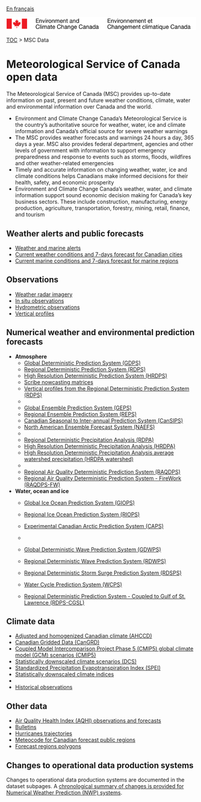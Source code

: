[En français](readme_fr.md)

![ECCC logo](../img_eccc-logo.png)

[TOC](../readme_en.md) > MSC Data


# Meteorological Service of Canada open data

The Meteorological Service of Canada (MSC) provides up-to-date information on past, present and future weather conditions, climate, water and environmental information over Canada and the world.

* Environment and Climate Change Canada’s Meteorological Service is the country’s authoritative source for weather, water, ice and climate information and Canada’s official source for severe weather warnings
* The MSC provides weather forecasts and warnings 24 hours a day, 365 days a year. MSC also provides federal department, agencies and other levels of government with information to support emergency preparedness and response to events such as storms, floods, wildfires and other weather-related emergencies
* Timely and accurate information on changing weather, water, ice and climate conditions helps Canadians make informed decisions for their health, safety, and economic prosperity
* Environment and Climate Change Canada’s weather, water, and climate information support sound economic decision making for Canada’s key business sectors. These include construction, manufacturing, energy production, agriculture, transportation, forestry, mining, retail, finance, and tourism

## Weather alerts and public forecasts

* [Weather and marine alerts](alerts/readme_alerts_en.md)
* [Current weather conditions and 7-days forecast for Canadian cities](citypage-weather/readme_citypageweather_en.md)
* [Current marine conditions and 7-days forecast for marine regions](marine-weather/readme_marine-weather_en.md)

## Observations 

* [Weather radar imagery](obs_radar/readme_radar_en.md)
* [In situ observations](obs_station/readme_obs_insitu_en.md)
* [Hydrometric observations](obs_hydrometric/readme_hydrometric_en.md)
* [Vertical profiles](obs_vertical-profiles/readme_obs-vertical-pfl_en.md)

## Numerical weather and environmental prediction forecasts

* **Atmosphere**
    * [Global Deterministic Prediction System (GDPS)](nwp_gdps/readme_gdps_en.md)
    * [Regional Deterministic Prediction System (RDPS)](nwp_rdps/readme_rdps_en.md)
    * [High Resolution Deterministic Prediction System (HRDPS)](nwp_hrdps/readme_hrdps_en.md)
    * [Scribe nowcasting matrices](nwp_nowcasting/readme_nowcasting_en.md)
    * [Vertical profiles from the Regional Deterministic Prediction System (RDPS)](prev_vertical-profiles/readme_prev-vertical-pfl_en.md)
    * 
    * [Global Ensemble Prediction System (GEPS)](nwp_geps/readme_geps_en.md)
    * [Regional Ensemble Prediction System (REPS)](nwp_reps/readme_reps_en.md)
    * [Canadian Seasonal to Inter-annual Prediction System (CanSIPS)](nwp_cansips/readme_cansips_en.md)
    * [North American Ensemble Forecast System (NAEFS)](nwp_naefs/readme_naefs_en.md)
    * 
    * [Regional Deterministic Precipitation Analysis (RDPA)](nwp_rdpa/readme_rdpa_en.md)
    * [High Resolution Deterministic Precipitation Analysis (HRDPA)](nwp_hrdpa/readme_hrdpa_en.md)
    * [High Resolution Deterministic Precipitation Analysis average watershed precipitation (HRDPA watershed)](nwp_hrdpa-watershed/readme_hrdpa-watershed_en.md)
    * 
    * [Regional Air Quality Deterministic Prediction System (RAQDPS)](nwp_raqdps/readme_raqdps_en.md)
    * [Regional Air Quality Deterministic Prediction System - FireWork (RAQDPS-FW)](nwp_raqdps-fw/readme_raqdps-fw_en.md)
* **Water, ocean and ice**
    * [Global Ice Ocean Prediction System (GIOPS)](nwp_giops/readme_giops_en.md)
    * [Regional Ice Ocean Prediction System (RIOPS)](nwp_riops/readme_riops_en.md)
    * [Experimental Canadian Arctic Prediction System (CAPS)](nwp_caps/readme_caps_en.md) 
    *
    * [Global Deterministic Wave Prediction System (GDWPS)](nwp_gdwps/readme_gdwps_en.md)
    * [Regional Deterministic Wave Prediction System (RDWPS)](nwp_rdwps/readme_rdwps_en.md)
    * [Regional Deterministic Storm Surge Prediction System (RDSPS)](nwp_rdsps/readme_rdsps_en.md)
  
    * [Water Cycle Prediction System (WCPS)](nwp_wcps/readme_wcps_en.md)
    * [Regional Deterministic Prediction System - Coupled to Gulf of St. Lawrence (RDPS-CGSL)](nwp_rdps-cgsl/readme_rdps-cgsl_en.md)

## Climate data

* [Adjusted and homogenized Canadian climate (AHCCD)](climate_ahccd/readme_ahccd_en.md)
* [Canadian Gridded Data (CanGRD)](climate_cangrd/readme_cangrd_en.md)
* [Coupled Model Intercomparison Project Phase 5 (CMIP5) global climate model (GCM) scenarios (CMIP5)](climate_cmip5/readme_cmip5_en.md)
* [Statistically downscaled climate scenarios (DCS)](climate_dcs/readme_dcs_en.md)
* [Standardized Precipitation Evapotranspiration Index (SPEI)](climate_spei/readme_spei_en.md)
* [Statistically downscaled climate indices](climate_indices/readme_climateindices_en.md)
* 
* [Historical observations](climate_obs/readme_climateobs_en.md)


## Other data

* [Air Quality Health Index (AQHI) observations and forecasts](aqhi/readme_aqhi_en.md)
* [Bulletins](bulletins/readme_bulletins_en.md)
* [Hurricanes trajectories](trajectories/readme_hurricane_en.md)
* [Meteocode for Canadian forecast public regions](meteocode/readme_meteocode_en.md)
* [Forecast regions polygons](https://dd.weather.gc.ca/meteocode/geodata/)

## Changes to operational data production systems

Changes to operational data production systems are documented in the dataset subpages. A [chronological summary of changes is provided for Numerical Weather Prediction (NWP) systems](changelog_nwp_en.md).
